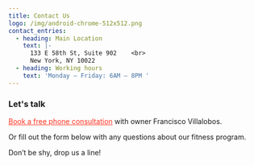 ```yaml
---
title: Contact Us
logo: /img/android-chrome-512x512.png
contact_entries:
  - heading: Main Location
    text: |-
      133 E 58th St, Suite 902    <br>    
      New York, NY 10022
  - heading: Working hours
    text: 'Monday – Friday: 6AM – 8PM '
---
```

<h3 class="f4 b lh-title mb2">Let's talk</h3>

<a href="https://calendly.com/isfny/15min" target="blank" style="color: #f32">Book a free phone consultation</a> with owner Francisco Villalobos. 

Or fill out the form below with any questions about our fitness program. 

Don’t be shy, drop us a line!
